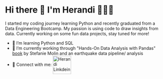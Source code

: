 <h1> Hi there 👋  I'm Herandi 👩🏽‍💻 </h1>
<p>I started my coding journey learning Python and recently graduated from a Data Engineering Bootcamp. My passion is using code to draw insights from data. Currently working on some fun data projects, stay tuned for more! </p>

- 🌱 I’m learning Python and SQL
- 🔭 I’m currently working through "Hands-On Data Analysis with Pandas" [book](https://github.com/stefmolin/Hands-On-Data-Analysis-with-Pandas-2nd-edition/tree/2nd_edition) by Stefanie Molin and an earthquake data pipeline/ analysis
- 🤝 Connect with me: <a href="https://www.linkedin.com/in/herandiplancarte/">
  <img align="center" src="https://img.shields.io/badge/LinkedIn-004ab5?style=for-the-badge&logo=linkedin&logoColor=white" alt="Herandi Linkdein" width="60px"/></a>
